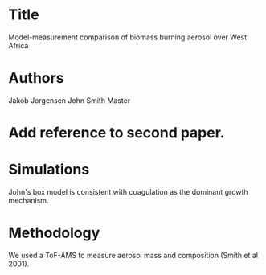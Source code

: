 # Title
Model-measurement comparison of biomass burning aerosol over West Africa

# Authors
Jakob Jorgensen
John Smith Master

# Add reference to second paper.

# Simulations
John's box model is consistent with coagulation as the dominant growth mechanism.

# Methodology
We used a ToF-AMS to measure aerosol mass and composition (Smith et al 2001).